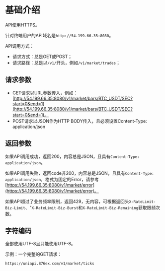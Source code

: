 # 基础介绍

API使用HTTPS。

针对终端用户的API域名是`http://54.199.66.35:8080`。

API调用方式：

- 请求方式：总是GET或POST；
- 请求路径：总是以`/v1/`开头，例如`/v1/market/trades`；

## 请求参数

- GET请求以URL参数传入，例如：[http://54.199.66.35:8080/v1/market/bars/BTC_USDT/SEC?start=0&end=1](http://54.199.66.35:8080/v1/market/bars/BTC_USDT/SEC?start=0&end=1)。
- POST请求以JSON作为HTTP BODY传入，且必须设置Content-Type: application/json

## 返回参数

如果API调用成功，返回200，内容总是JSON，且具有`Content-Type: application/json`。

如果API调用失败，返回code非200，内容总是JSON，且具有`Content-Type: application/json`，格式为固定的Error，请参考[https://54.199.66.35:8080/v1/market/error](https://54.199.66.35:8080/v1/market/error)。

如果API超过了业务频率限制，返回429，无内容，可根据返回头`X-RateLimit-Biz-Limit`、"`X-RateLimit-Biz-Burst`和`X-RateLimit-Biz-Remaining`获取限频次数。

## 字符编码

全部使用UTF-8且只能使用UTF-8。

示例：一个完整的GET请求：

```
https://uniapi.876ex.com/v1/market/ticks
```

